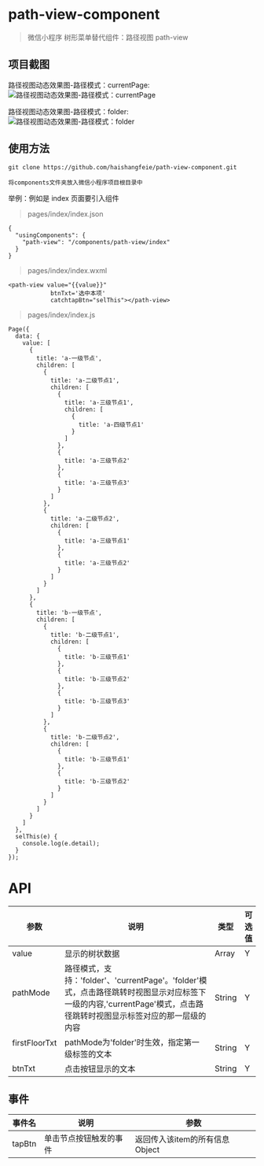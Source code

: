 # path-view-component

> 微信小程序 树形菜单替代组件：路径视图 path-view

## 项目截图

路径视图动态效果图-路径模式：currentPage:
![路径视图动态效果图-路径模式：currentPage](https://github.com/haishangfeie/path-view-component/blob/master/static/1.gif?raw=true)

路径视图动态效果图-路径模式：folder:
![路径视图动态效果图-路径模式：folder](https://github.com/haishangfeie/path-view-component/blob/master/static/2.gif?raw=true)

## 使用方法

```
git clone https://github.com/haishangfeie/path-view-component.git

将components文件夹放入微信小程序项目根目录中
```

举例：例如是 index 页面要引入组件

> pages/index/index.json

```
{
  "usingComponents": {
    "path-view": "/components/path-view/index"
  }
}
```

> pages/index/index.wxml

```
<path-view value="{{value}}"
            btnTxt='选中本项'
            catchtapBtn="selThis"></path-view>
```

> pages/index/index.js

```
Page({
  data: {
    value: [
      {
        title: 'a-一级节点',
        children: [
          {
            title: 'a-二级节点1',
            children: [
              {
                title: 'a-三级节点1',
                children: [
                  {
                    title: 'a-四级节点1'
                  }
                ]
              },
              {
                title: 'a-三级节点2'
              },
              {
                title: 'a-三级节点3'
              }
            ]
          },
          {
            title: 'a-二级节点2',
            children: [
              {
                title: 'a-三级节点1'
              },
              {
                title: 'a-三级节点2'
              }
            ]
          }
        ]
      },
      {
        title: 'b-一级节点',
        children: [
          {
            title: 'b-二级节点1',
            children: [
              {
                title: 'b-三级节点1'
              },
              {
                title: 'b-三级节点2'
              },
              {
                title: 'b-三级节点3'
              }
            ]
          },
          {
            title: 'b-二级节点2',
            children: [
              {
                title: 'b-三级节点1'
              },
              {
                title: 'b-三级节点2'
              }
            ]
          }
        ]
      }
    ]
  },
  selThis(e) {
    console.log(e.detail);
  }
});
```
# API
| 参数      | 说明    | 类型      | 可选值 | 默认值  |
|---------- |-------- |---------- |---------- |---------- |
|value     | 显示的树状数据 | Array | Y | [] |
|pathMode     | 路径模式，支持：'folder'、'currentPage'。'folder'模式，点击路径跳转时视图显示对应标签下一级的内容,'currentPage'模式，点击路径跳转时视图显示标签对应的那一层级的内容 | String | Y | folder |
|firstFloorTxt     | pathMode为'folder'时生效，指定第一级标签的文本 | String | Y | 第一级 |
|btnTxt | 点击按钮显示的文本 | String | Y | 选择 |

## 事件
| 事件名      | 说明    | 参数      |
|---------- |-------- |---------- |
| tapBtn  | 单击节点按钮触发的事件 | 返回传入该item的所有信息 Object |